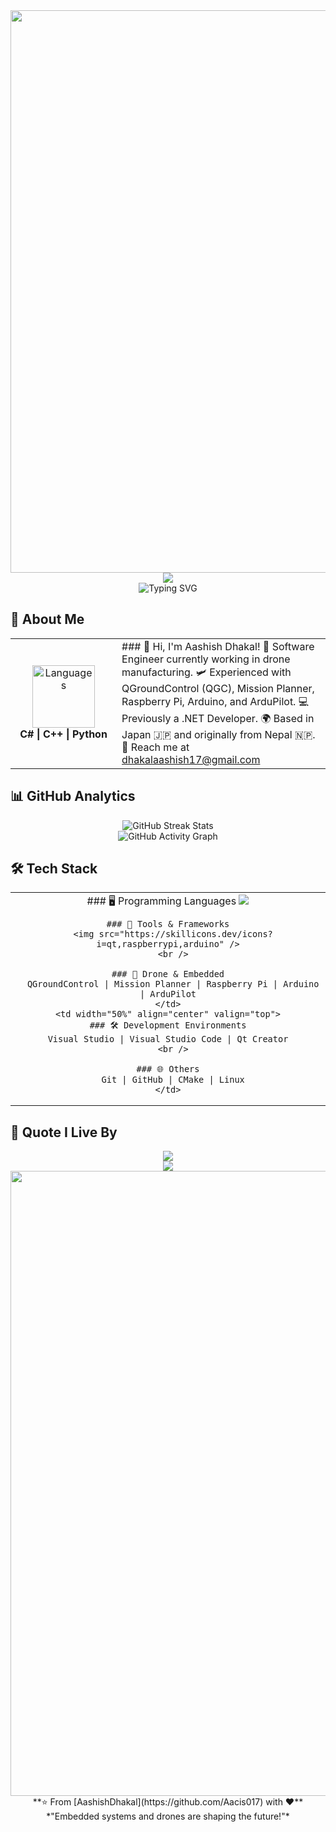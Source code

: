 <div align="center">
  <img src="https://user-images.githubusercontent.com/74038190/212284100-561aa473-3905-4a80-b561-0d28506553ee.gif" width="900" />
</div>

<div align="center">
  <img src="https://capsule-render.vercel.app/api?type=waving&color=gradient&customColorList=0,2,2,5,30&height=150&section=header&animation=twinkling" />
</div>

<div align="center">
  <img
    src="https://readme-typing-svg.herokuapp.com?font=Fira+Code&size=32&duration=2800&pause=2000&color=A9FEF7&center=true&vCenter=true&width=600&lines=Hey+there!+I'm+Aashish+Dhakal+%F0%9F%91%8B;Software+Engineer+at+a+Drone+Company+%F0%9F%9A%81;Embedded+Systems+%26+Robotics+Enthusiast+%F0%9F%9B%81;Always+Learning+%26+Innovating+%F0%9F%93%9A"
    alt="Typing SVG"
  />
</div>

## 🌟 **About Me**

<div align="center">
  <table>
    <tr>
      <td width="200" align="center">
        <img
          src="https://skillicons.dev/icons?i=csharp,c,cpp,python"
          width="100"
          height="100"
          alt="Languages"
        />
        <br /><strong>C# | C++ | Python</strong>
      </td>
      <td width="400" align="left">
        ### 👋 Hi, I'm Aashish Dhakal!
        🚀 Software Engineer currently working in drone manufacturing.  
        🛩️ Experienced with QGroundControl (QGC), Mission Planner, Raspberry Pi, Arduino, and ArduPilot.  
        💻 Previously a .NET Developer.  
        🌍 Based in Japan 🇯🇵 and originally from Nepal 🇳🇵.  
        📧 Reach me at <a href="mailto:dhakalaashish17@gmail.com">dhakalaashish17@gmail.com</a>
      </td>
    </tr>
  </table>
</div>

## 📊 **GitHub Analytics**

<div align="center">
  <img
    src="https://github-readme-streak-stats.herokuapp.com/?user=AashishDhakal&theme=transparent&border_radius=10&starting_year=2020"
    alt="GitHub Streak Stats"
  />
</div>

<div align="center">
  <img
    src="https://github-readme-activity-graph.vercel.app/graph?username=AashishDhakal&custom_title=Aashish's%20GitHub%20Activity&bg_color=0d1117&color=58a6ff&line=58a6ff&point=58a6ff&area=true&hide_border=true"
    alt="GitHub Activity Graph"
  />
</div>

## 🛠️ **Tech Stack**

<table align="center">
  <tr>
    <td width="50%" align="center" valign="top">
      ### 🖥️ Programming Languages  
      <img src="https://skillicons.dev/icons?i=csharp,c,cpp,python" />
      <br />

      ### 🔧 Tools & Frameworks  
      <img src="https://skillicons.dev/icons?i=qt,raspberrypi,arduino" />
      <br />

      ### 🚀 Drone & Embedded  
      QGroundControl | Mission Planner | Raspberry Pi | Arduino | ArduPilot
    </td>
    <td width="50%" align="center" valign="top">
      ### 🛠️ Development Environments  
      Visual Studio | Visual Studio Code | Qt Creator  
      <br />

      ### 🌐 Others  
      Git | GitHub | CMake | Linux
    </td>
  </tr>
</table>

## 💭 **Quote I Live By**

<div align="center">
  <img src="https://quotes-github-readme.vercel.app/api?type=horizontal&theme=transparent" />
</div>

<div align="center">
  <img
    src="https://capsule-render.vercel.app/api?type=waving&color=gradient&customColorList=0,2,2,5,30&height=120&section=footer&animation=twinkling"
  />
</div>

<div align="center">
  <img
    src="https://user-images.githubusercontent.com/74038190/212284115-f47cd8ff-2ffb-4b04-b5bf-4d1c14c0247f.gif"
    width="1000"
  />
  <br />
  **⭐ From [AashishDhakal](https://github.com/Aacis017) with ❤️**  
  *"Embedded systems and drones are shaping the future!"*
</div>
